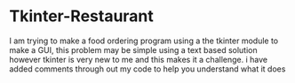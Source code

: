 # Tkinter-Restaurant
I am trying to make a food ordering program using a the tkinter module to make a GUI, this problem may be simple using a text based solution however tkinter is very new to me and this makes it a challenge.
i have added comments through out my code to help you understand what it does
